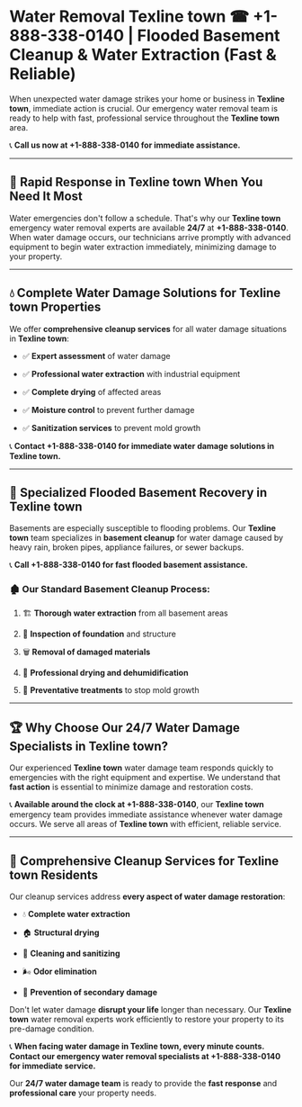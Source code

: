 # Water Removal Texline town ☎ +1-888-338-0140 | Flooded Basement Cleanup & Water Extraction (Fast & Reliable)

When unexpected water damage strikes your home or business in **Texline town**, immediate action is crucial. Our emergency water removal team is ready to help with fast, professional service throughout the **Texline town** area. 

📞 **Call us now at +1-888-338-0140 for immediate assistance.**
---
## 🚀 Rapid Response in Texline town When You Need It Most
Water emergencies don't follow a schedule. That's why our **Texline town** emergency water removal experts are available **24/7** at **+1-888-338-0140**. When water damage occurs, our technicians arrive promptly with advanced equipment to begin water extraction immediately, minimizing damage to your property.
---
## 💧 Complete Water Damage Solutions for Texline town Properties
We offer **comprehensive cleanup services** for all water damage situations in **Texline town**:
- ✅ **Expert assessment** of water damage  
- ✅ **Professional water extraction** with industrial equipment  
- ✅ **Complete drying** of affected areas  
- ✅ **Moisture control** to prevent further damage  
- ✅ **Sanitization services** to prevent mold growth  
📞 **Contact +1-888-338-0140 for immediate water damage solutions in Texline town.**
---
## 🌊 Specialized Flooded Basement Recovery in Texline town
Basements are especially susceptible to flooding problems. Our **Texline town** team specializes in **basement cleanup** for water damage caused by heavy rain, broken pipes, appliance failures, or sewer backups. 
📞 **Call +1-888-338-0140 for fast flooded basement assistance.**
### 🏚️ Our Standard Basement Cleanup Process:
1. 🏗️ **Thorough water extraction** from all basement areas  
2. 🔎 **Inspection of foundation** and structure  
3. 🗑️ **Removal of damaged materials**  
4. 💨 **Professional drying and dehumidification**  
5. 🚫 **Preventative treatments** to stop mold growth  
---
## 🏆 Why Choose Our 24/7 Water Damage Specialists in Texline town?
Our experienced **Texline town** water damage team responds quickly to emergencies with the right equipment and expertise. We understand that **fast action** is essential to minimize damage and restoration costs.
📞 **Available around the clock at +1-888-338-0140**, our **Texline town** emergency team provides immediate assistance whenever water damage occurs. We serve all areas of **Texline town** with efficient, reliable service.
---
## 🧹 Comprehensive Cleanup Services for Texline town Residents
Our cleanup services address **every aspect of water damage restoration**:
- 💧 **Complete water extraction**  
- 🏠 **Structural drying**  
- 🧼 **Cleaning and sanitizing**  
- 🌬️ **Odor elimination**  
- 🚫 **Prevention of secondary damage**  
Don't let water damage **disrupt your life** longer than necessary. Our **Texline town** water removal experts work efficiently to restore your property to its pre-damage condition.
📞 **When facing water damage in Texline town, every minute counts. Contact our emergency water removal specialists at +1-888-338-0140 for immediate service.**
Our **24/7 water damage team** is ready to provide the **fast response** and **professional care** your property needs.
